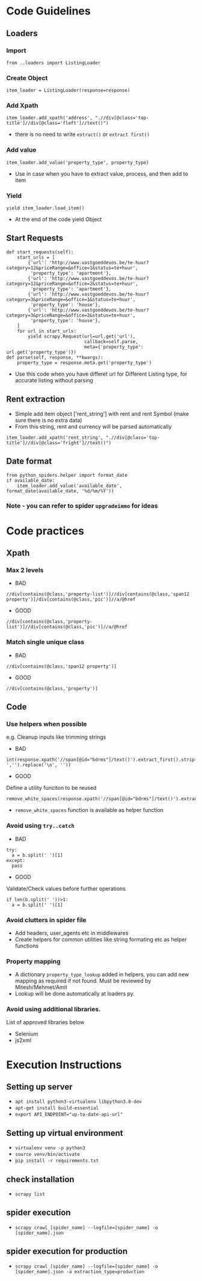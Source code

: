 # Code Guidelines

## Loaders

### Import
```
from ..loaders import ListingLoader
```

### Create  Object
```
item_loader = ListingLoader(response=response)
```

### Add Xpath
```
item_loader.add_xpath('address', ".//div[@class='top-title']//div[@class='fleft']//text()")
```
- there is no need to write `extract()` or `extract first()`

### Add value
```
item_loader.add_value('property_type', property_type)
```
- Use in case when you have to extract value, process, and then add to item

### Yield
```
yield item_loader.load_item()
```
- At the end of the code yield Object

## Start Requests

```
def start_requests(self):
    start_urls = [
        {'url': 'http://www.vastgoeddevos.be/te-huur?category=12&priceRange=&office=1&status=te+huur',
         'property_type': 'apartment'},
        {'url': 'http://www.vastgoeddevos.be/te-huur?category=12&priceRange=&office=2&status=te+huur',
         'property_type': 'apartment'},
        {'url': 'http://www.vastgoeddevos.be/te-huur?category=3&priceRange=&office=1&status=te+huur',
         'property_type': 'house'},
        {'url': 'http://www.vastgoeddevos.be/te-huur?category=3&priceRange=&office=2&status=te+huur',
         'property_type': 'house'},
    ]
    for url in start_urls:
        yield scrapy.Request(url=url.get('url'),
                             callback=self.parse,
                             meta={'property_type': url.get('property_type')})
def parse(self, response, **kwargs):
	property_type = response.meta.get('property_type')

```
- Use this code when you have differet url for Different Listing type, for accurate listing without parsing

## Rent extraction
- Simple add item object ['rent_string'] with rent and rent Symbol (make sure there is no extra data)
- From this string, rent and currency will be parsed automatically
```
item_loader.add_xpath('rent_string', ".//div[@class='top-title']//div[@class='fright']//text()")
```

## Date format
```
from python_spiders.helper import format_date
if available_date:
    item_loader.add_value('available_date', format_date(available_date, '%d/%m/%Y'))
```

### Note - you can refer to spider `upgradeimmo` for ideas

# Code practices

## Xpath

### Max 2 levels

- BAD

```
//div[contains(@class,'property-list')]//div[contains(@class,'span12 property')]/div[contains(@class,'pic')]//a/@href
```

- GOOD

```
//div[contains(@class,'property-list')]//div[contains(@class,'pic')]//a/@href
```

### Match single unique class
- BAD
```
//div[contains(@class,'span12 property')]
```
- GOOD
```
//div[contains(@class,'property')]
```

## Code
### Use helpers when possible

e.g. Cleanup inputs like trimming strings

- BAD
```
int(response.xpath('//span[@id="bdrms"]/text()').extract_first().strip().replace(' ','').replace('\n', ''))
```
- GOOD

Define a utility funciton to be reused

```
remove_white_spaces(response.xpath('//span[@id="bdrms"]/text()').extract_first())
```
- `remove_white_spaces` function is available as helper function

### Avoid using `try..catch`
- BAD
```
try:
  a = b.split(' ')[1]
except:
  pass
```
- GOOD

Validate/Check values before further operations

```
if len(b.split(' '))>1:
  a = b.split(' ')[1]
```

### Avoid clutters in spider file
- Add headers, user_agents etc in middlewares
- Create helpers for common utilities like string formating etc as helper functions

### Property mapping 
- A dictionary `property_type_lookup` added in helpers, you can add new mapping as required if not found. Must be reviewed by Mitesh/Mehmet/Amit
- Lookup will be done automatically at loaders py.

### Avoid using additional libraries.
List of approved libraries below

- Selenium
- js2xml

# Execution Instructions

## Setting up server

- `apt install python3-virtualenv libpython3.8-dev`
- `apt-get install build-essential`
- `export API_ENDPOINT="up-to-date-api-url"`

## Setting up virtual environment

- `virtualenv venv -p python3`
- `source venv/bin/activate`
- `pip install -r requirements.txt`

## check installation
- `scrapy list`

## spider execution
- `scrapy crawl [spider_name] --logfile=[spider_name] -o [spider_name].json`

## spider execution for production
- `scrapy crawl [spider_name] --logfile=[spider_name] -o [spider_name].json -a extraction_type=production`
